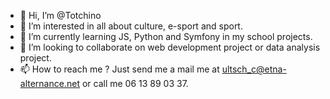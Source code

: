 - 👋 Hi, I’m @Totchino
- 👀 I’m interested in all about culture, e-sport and sport.
- 🌱 I’m currently learning JS, Python and Symfony in my school projects.
- 💞️ I’m looking to collaborate on web development project or data analysis project.
- 📫 How to reach me ? Just send me a mail me at ultsch_c@etna-alternance.net or call me 06 13 89 03 37.

<!---
Totchino/Totchino is a ✨ special ✨ repository because its `README.md` (this file) appears on your GitHub profile.
You can click the Preview link to take a look at your changes.
--->
